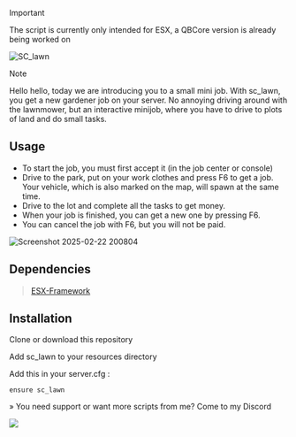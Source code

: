 > [!IMPORTANT]
> The script is currently only intended for ESX, a QBCore version is already being worked on

![SC_lawn](https://github.com/user-attachments/assets/0dee9ac8-587b-40b4-9944-5d09787dcfa6)

> [!NOTE]
> Hello hello, today we are introducing you to a small mini job. With sc_lawn, you get a new gardener job on your server. No annoying driving around with the lawnmower, but an interactive minijob, where you have to drive to plots of land and do small tasks.

## Usage

- To start the job, you must first accept it (in the job center or console)
- Drive to the park, put on your work clothes and press F6 to get a job. Your vehicle, which is also marked on the map, will spawn at the same time.
- Drive to the lot and complete all the tasks to get money. 
- When your job is finished, you can get a new one by pressing F6.
- You can cancel the job with F6, but you will not be paid.

![Screenshot 2025-02-22 200804](https://github.com/user-attachments/assets/a6fd6515-3545-4abf-935d-faf7edd05cf3)


## Dependencies 

> [ESX-Framework](https://github.com/esx-framework/esx-legacy)

## Installation
Clone or download this repository

Add sc_lawn to your resources directory

Add this in your server.cfg :
```
ensure sc_lawn
```
» You need support or want more scripts from me? Come to my Discord

<a href="https://discord.gg/Mqgewse3Yc">
      <img src="https://img.shields.io/discord/942834394517876857?style=for-the-badge&logo=discord&labelColor=7289da&logoColor=white&color=2c2f33&label=Discord"/>
  </a>
